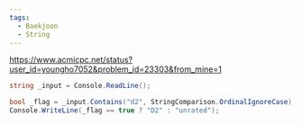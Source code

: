 ```yaml
---
tags:
  - Baekjoon
  - String
---
```

https://www.acmicpc.net/status?user_id=youngho7052&problem_id=23303&from_mine=1
```C#
string _input = Console.ReadLine();

bool _flag = _input.Contains("d2", StringComparison.OrdinalIgnoreCase);
Console.WriteLine(_flag == true ? "D2" : "unrated");
```